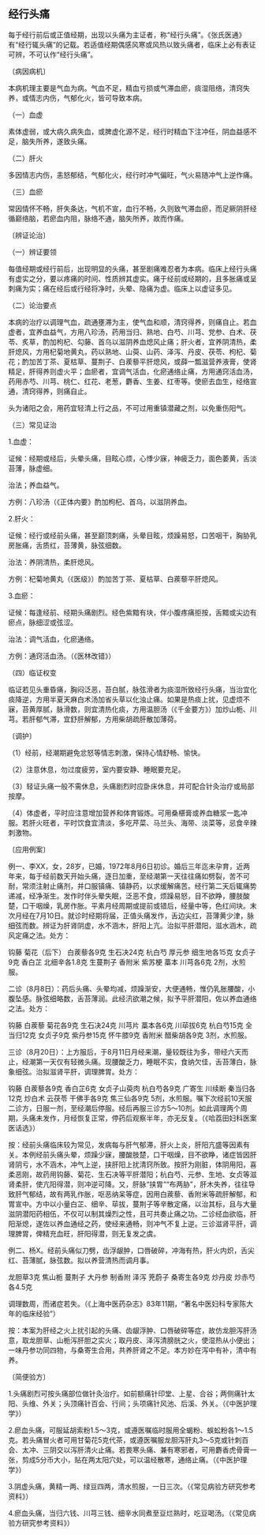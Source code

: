 ## 经行头痛

每于经行前后或正值经期，出现以头痛为主证者，称“经行头痛”。《张氏医通》有“经行辄头痛”的记载。若适值经期偶感风寒或风热以致头痛者，临床上必有表证可辨，不可认作“经行头痛”。

〔病因病机〕

本病机理主要是气血为病。气血不足，精血亏损或气滞血瘀，痰湿阻络，清窍失养，或情志内伤，气郁化火，皆可导致本病。

（一）血虚

素体虚弱，或大病久病失血，或脾虚化源不足，经行时精血下注冲任，阴血益感不足，脑失所养，遂致头痛。

（二）肝火

多因情志内伤，恚怒郁结，气郁化火，经行时冲气偏旺，气火易随冲气上逆作痛。

（三）血瘀

常因情怀不畅，肝失条达，气机不宣，血行不畅，久则致气滞血瘀，而足厥阴肝经循巅络脑，若瘀血内阻，脉络不通，脑失所养，故而作痛。

〔辨证论治〕

（一）辨证要领

每值经期或经行前后，出现明显的头痛，甚至剧痛难忍者为本病。临床上经行头痛有虚实之分，要以疼痛的时间、性质辨其虚实。痛于经前或经期的，且多胀痛或呈刺痛为实；痛在经后或行经将净时，头晕、隐痛为虚。临床上以虚证多见。

（二）论治要点

本病的治疗以调理气血，疏通壅滞为主，使气血和顺，清窍得养，则痛自止。若血虚者，宜养血益气，方用八珍汤，药用当归、熟地、白芍、川芎、党参、白术、茯苓、炙草，酌加枸杞、勾藤、首乌以滋阴养血熄风止痛；肝火者，宜养阴清热，柔肝熄风，方用杞菊地黄丸，药以熟地、山萸、山药、泽泻、丹皮、茯苓、枸杞、菊花；酌加苦丁茶、夏枯草、蔓荆子、白蒺藜平肝熄风，或薛一瓢滋营养液膏，使肾精足，肝得养则虚火平；血瘀者，宜调气活血，化瘀通络止痛，方用通窍活血汤，药用赤芍、川芎、桃仁、红花、老葱，麝香、生姜、红枣等。使瘀去血生，经络宣通，清窍得养，则痛自止。

头为诸阳之会，用药宜轻清上行之品，不可过用重镇潜藏之剂，以免重伤阳气。

（三）常见证治

1.血虚：

证候：经期或经后，头晕头痛，目眩心烦，心悸少寐，神疲乏力，面色萎黄，舌淡苔薄，脉虚细。

治法；养血益气。

方例：八珍汤（《正体内要》酌加枸杞、首乌，以滋阴养血。

2.肝火：

证候：经行或经前头痛，甚至巅顶刺痛，头晕目眩，烦躁易怒，口苦咽干，胸胁乳房胀痛，舌质红，苔薄黄，脉弦细数。

治法：养阴清热，柔肝熄风。

方例：杞菊地黄丸（《医级》）酌加苦丁茶、夏枯草、白蒺藜平肝熄风。

3.血瘀：

证候：每逢经前、经期头痛剧烈。经色紫黯有块，伴小腹疼痛拒按，舌黯或尖边有瘀点，脉细涩或弦涩。

治法：调气活血，化瘀通络。

方例：通窍活血汤。（《医林改错》）

（四）临证权变

临证若见头重昏痛，胸闷泛恶，苔白腻，脉弦滑者为痰湿所致经行头痛，当治宜化痰降逆，方用半夏天麻白术汤加省头草以化浊止痛。如果是热痰上扰，见虚烦不寐，苔黄厚腻，脉滑数，则宜清热化痰，方用温胆汤（《千金要方》）加炒山栀、川芎。若肝郁气滞，宜舒肝解郁，方用柴胡疏肝散加薄荷。

〔调护〕

（1）经前，经潮期避免忿怒等情志刺激，保持心情舒畅、愉快。

（2）注意休息，勿过度疲劳，室内要安静、睡眠要充足。

（3）轻证头痛一般不需休息，头痛剧烈时应卧床休息，并可配合针灸治疗或局部按摩。

（4）体虚者，平时应注意增加营养和体育锻炼。可用桑椹膏或养血糖浆一匙冲服。若肝火旺者，平时饮食宜清淡，多吃芹菜、马兰头、海带、淡菜等，忌食辛辣刺激物。

〔应用例案〕

例一、李XX，女，28岁，已婚，1972年8月6日初诊。婚后三年迄未孕育，近两年来，每于经前数天开始头痛，逐日加重，至经潮第一天往往痛如劈裂，苦不可耐，常须注射止痛剂，并口服镇痛、镇静药，以求缓解痛苦。经行第二天后辄痛势递减，经净渐生。发作时伴头晕失眠，泛恶不食，烦躁易怒，目不欲睁，腰肢酸楚，口干咽燥，乳房作胀。平素月经周期或提前或错后，经量中等，色红间块。末次月经在7月10日。就诊时经期将届，正值头痛发作，舌边尖红，苔薄黄少津，脉细弦而数。辨证为肝肾阴虚，水不涵木，肝阳上亢。治拟平肝潜阳，滋水涵木，疏风定痛之法。处方：

钩藤 菊花（后下） 白蒺藜各9克 生石决24克 杭白芍 厚元参 细生地各15克 女贞子9克 香白芷 北细辛各1.8克 生蔓荆子 香附米 紫苏梗 藁本 川芎各6克 2剂，水煎服。

二诊（8月8日）：药后头痛、头晕均减，烦躁渐安，大便通畅，惟仍乳胀腰酸，小腹坠感。脉弦细略数，舌苔薄润。此经汛欲潮之候，拟予平肝潜阳，佐以养血通络之法。处方：

钩藤 白蒺藜 菊花各9克 生石决24克 川芎片 藁本各6克 川荜拔6克 杭白芍15克 全当归12克 女贞子9克 紫丹参15克 怀牛膝9克 香附米 醋柴胡各9克 3剂，水煎服。

三诊（8月20日）：上方服后，于8月11日月经来潮，量较既往为多，带经六天而止，经潮第一天仅有轻微头痛。现腰酸乏力，睡眠不实，食纳欠佳，舌苔薄白，脉象细弦。治拟滋肾平肝，调理脾胃。处方：

钩藤 白蒺藜各9克 香白芷6克 女贞子山萸肉 杭白芍各9克 广寄生 川续断 秦当归各12克 炒白术 云茯苓 干佛手各9克 焦三仙各9克 5剂，水煎服。嘱下次经前10天服二诊方，日服一剂，至经潮后停服。经后再服三诊方5～10剂。如此调理两个周期，头痛未发作，月经恢复正常，停药后观察半年，亦无反复。（《哈荔田妇科医案医话选》）

按：经前头痛临床较为常见，发病每与肝气郁滞，肝火上炎，肝阳亢盛等因素有关。本例经前头痛头晕，烦躁少寐，腰酸肢楚，口干咽燥，目不欲睁，诸症皆因肝肾阴亏，水不涵木，冲气上逆，挟肝阳上扰清窍所致。按肝为刚脏，体阴用阳，喜柔恶刚，故药用钩藤、菊花、生石决等平肝潜阳；杭白芍、元参、生地、女贞等滋肾柔肝，使亢阳得潜，则冲逆可降。又，肝脉“挟胃”“布两胁”，肝木失养，往往导致肝气郁结，故有两乳作胀，呕恶纳呆等症，因用白蒺藜、香附米等疏肝解郁，和胃宣中。方中以小量白芷、细辛、荜拔，蔓荆子等辛散定痛，以治其标，且与大量滋阴潜阳药相伍，不仅可以制其燥烈之性，且可共奏止痛之功。二诊经血欲临，肝阳渐熄，遂佐以养血通经之药，使经来通畅，则冲气不复上逆。三诊滋肾平肝，调理脾胃，俾精充血旺，肝阳得潜，则无复发之虞。

例二、杨X。经前头痛似刀劈，齿浮龈肿，口唇破碎，冲海有热，肝火内炽，舌尖红、苔薄腻，脉弦数。拟以养营清热而调月事。

龙胆草3克 焦山栀 蔓荆子 大丹参 制香附 泽泻 茺蔚子 桑寄生各9克 炒丹皮 炒赤芍各4.5克

调理数周，而诸症若失。（《上海中医药杂志》83年11期，“著名中医妇科专家陈大年的临床经验”）

按：本案为肝经之火上扰引起的头痛、齿龈浮肿、口唇破碎等症，故仿龙胆泻肝汤意，取龙胆草、山栀泻肝胆之实火；取丹皮、泽泻清膀胱之火，使湿热从小便出；一味丹参功同四物，与桑寄生合用，共养肝肾之不足。本方妙在泻中有补，清中有养。

〔简便验方〕

1.头痛剧烈可按头痛部位做针灸治疗。如前额痛针印堂、上星、合谷；两侧痛针太阳、头维、外关；头顶痛针百会、行间；头项痛针风池、后溪、外关。（《中医护理学》）

2.瘀血头痛，可服延胡索粉1.5〜3克，或遵医嘱临时服用全蝎粉、蜈蚣粉各1〜1.5克。若头痛冒火者可用甘菊花5克代茶，或遵医嘱服龙胆泻肝丸3〜5克或针刺百会、太冲、三阴交以泻肝清火止痛。若畏寒头痛、兼有寒邪者，可用麝香虎骨膏一张，剪成5分币大小，贴在两太阳穴处，可以温经散寒，通络止痛。（《中医护理学》）

3.阴虚头痛，黄精一两、绿豆四两，清水煎服，一日三次。（《常见病验方研究参考资料》）

4.瘀血头痛，当归六钱、川芎三钱、细辛水同煮至豆烂熟时，吃豆喝汤。（《常见病验方研究参考资料》）
